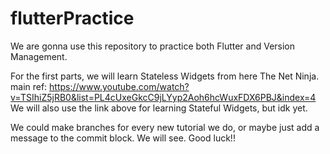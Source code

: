 # flutterPractice
We are gonna use this repository to practice both Flutter and Version Management.

For the first parts, we will learn Stateless Widgets from here The Net Ninja. 
main ref: https://www.youtube.com/watch?v=TSIhiZ5jRB0&list=PL4cUxeGkcC9jLYyp2Aoh6hcWuxFDX6PBJ&index=4
We will also use the link above for learning Stateful Widgets, but idk yet. 

We could make branches for every new tutorial we do, or maybe just add a message to the commit block. We will see. Good luck!!
